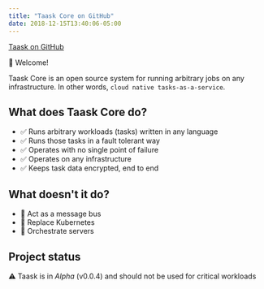 ```yaml
---
title: "Taask Core on GitHub"
date: 2018-12-15T13:40:06-05:00
---
```


[Taask on GitHub](https://github.com/taask)

👋 Welcome!

Taask Core is an open source system for running arbitrary jobs on any infrastructure. In other words, `cloud native tasks-as-a-service`.

## What does Taask Core do?
- ✅ Runs arbitrary workloads (tasks) written in any language
- ✅ Runs those tasks in a fault tolerant way
- ✅ Operates with no single point of failure
- ✅ Operates on any infrastructure
- ✅ Keeps task data encrypted, end to end

## What doesn't it do?
- 🚫 Act as a message bus
- 🚫 Replace Kubernetes
- 🚫 Orchestrate servers

## Project status
⚠️ Taask is in *Alpha* (v0.0.4) and should not be used for critical workloads